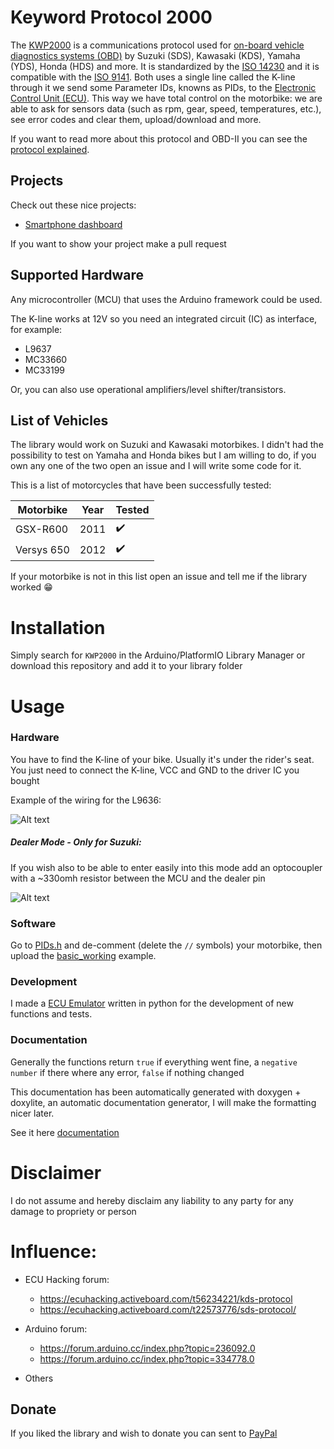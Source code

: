# Keyword Protocol 2000
The [KWP2000](https://en.wikipedia.org/wiki/Keyword_Protocol_2000/) is a communications protocol used for [on-board vehicle diagnostics systems (OBD)](https://en.wikipedia.org/wiki/On-board_diagnostics) by Suzuki (SDS), Kawasaki (KDS), Yamaha (YDS), Honda (HDS) and more. It is standardized by the [ISO 14230](https://www.iso.org/obp/ui/#iso:std:iso:14230:-1:ed-2:v1:en) and it is compatible with the [ISO 9141](https://www.iso.org/obp/ui/#iso:std:iso:9141:-2:ed-1:v1:en). Both uses a single line called the K-line through it we send some Parameter IDs, knowns as PIDs, to the [Electronic Control Unit (ECU)](https://en.wikipedia.org/wiki/Electronic_control_unit). This way we have total control on the motorbike: we are able to ask for sensors data (such as rpm, gear, speed, temperatures, etc.), see error codes and clear them, upload/download and more.

If you want to read more about this protocol and OBD-II you can see the [protocol explained](protocol.md).

## Projects
Check out these nice projects:

- [Smartphone dashboard](https://youtu.be/WHeit69LpBU)

If you want to show your project make a pull request
## Supported Hardware
Any microcontroller (MCU) that uses the Arduino framework could be used.

The K-line works at 12V so you need an integrated circuit (IC) as interface, for example:
- L9637
- MC33660
- MC33199

Or, you can also use operational amplifiers/level shifter/transistors.

## List of Vehicles

The library would work on Suzuki and Kawasaki motorbikes. I didn't had the possibility to test on Yamaha and Honda bikes but I am willing to do, if you own any one of the two open an issue and I will write some code for it.

This is a list of motorcycles that have been successfully tested:

| Motorbike     | Year      | Tested |
| ------------- |---------- |------- |
| GSX-R600      | 2011      | ✔️    |
| Versys 650    | 2012      | ✔️    |

If your motorbike is not in this list open an issue and tell me if the library worked 😁

# Installation
Simply search for `KWP2000` in the Arduino/PlatformIO Library Manager or download this repository and add it to your library folder


# Usage
### Hardware
You have to find the K-line of your bike. Usually it's under the rider's seat. You just need to connect the K-line, VCC and GND to the driver IC you bought

Example of the wiring for the L9636:

![Alt text](extras/Images/l9637_wiring.png?raw=true "L9637 wiring")


##### Dealer Mode - Only for Suzuki:
If you wish also to be able to enter easily into this mode add an optocoupler with a ~330omh resistor between the MCU and the dealer pin

![Alt text](extras/Images/dealer_mode.png?raw=true "dealer mode")


### Software
Go to [PIDs.h](src/PIDs.h) and de-comment (delete the `//` symbols) your motorbike, then upload the [basic_working](examples/basic_working/basic_working.ino) example.






### Development
I made a [ECU Emulator](extras/ECU_Emulator) written in python for the development of new functions and tests.


### Documentation
Generally the functions return `true` if everything went fine, a `negative number` if there where any error, `false` if nothing changed

This documentation has been automatically generated with doxygen + doxylite, an automatic documentation generator, I will make the formatting nicer later.

See it here [documentation](documentation.md)


# Disclaimer
I do not assume and hereby disclaim any liability to any party for any damage to propriety or person


# Influence:
- ECU Hacking forum:
    - https://ecuhacking.activeboard.com/t56234221/kds-protocol
    - https://ecuhacking.activeboard.com/t22573776/sds-protocol/

- Arduino forum:
    - https://forum.arduino.cc/index.php?topic=236092.0
    - https://forum.arduino.cc/index.php?topic=334778.0

- Others

## Donate

If you liked the library and wish to donate you can sent to [PayPal](https://paypal.me/aster94)
